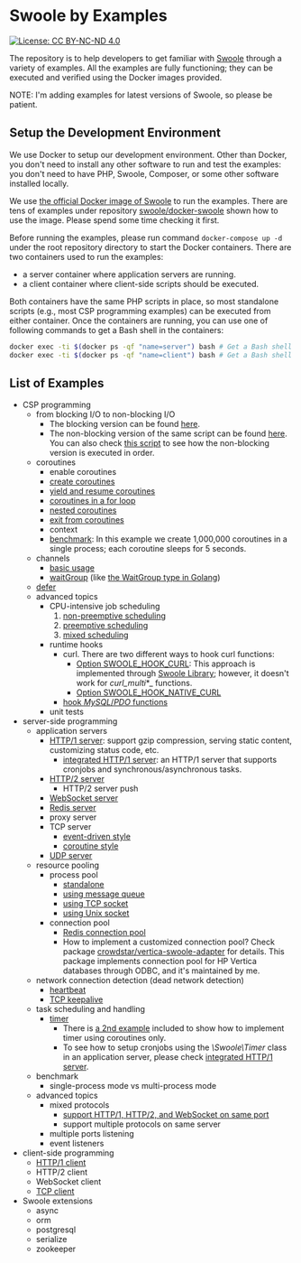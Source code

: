 # Swoole by Examples

[![License: CC BY-NC-ND 4.0](https://img.shields.io/badge/License-CC%20BY--NC--ND%204.0-lightgrey.svg)](https://creativecommons.org/licenses/by-nc-nd/4.0/)

The repository is to help developers to get familiar with [Swoole](https://github.com/swoole/swoole-src) through a 
variety of examples. All the examples are fully functioning; they can be executed and verified using the Docker images
provided.

NOTE: I'm adding examples for latest versions of Swoole, so please be patient.

## Setup the Development Environment

We use Docker to setup our development environment. Other than Docker, you don't need to install any other software to
run and test the examples: you don't need to have PHP, Swoole, Composer, or some other software installed locally.

We use [the official Docker image of Swoole](https://hub.docker.com/r/phpswoole/swoole) to run the examples. There are
tens of examples under repository [swoole/docker-swoole](https://github.com/swoole/docker-swoole) shown how to use the
image. Please spend some time checking it first.

Before running the examples, please run command `docker-compose up -d` under the root repository directory to start the
Docker containers. There are two containers used to run the examples:

* a server container where application servers are running.
* a client container where client-side scripts should be executed.

Both containers have the same PHP scripts in place, so most standalone scripts (e.g., most CSP programming examples) can be
executed from either container. Once the containers are running, you can use one of following commands to get a Bash shell
in the containers:

```bash
docker exec -ti $(docker ps -qf "name=server") bash # Get a Bash shell in the server container.
docker exec -ti $(docker ps -qf "name=client") bash # Get a Bash shell in the client container.
```

## List of Examples

* CSP programming
    * from blocking I/O to non-blocking I/O
        * The blocking version can be found [here](https://github.com/deminy/swoole-by-examples/blob/master/examples/io/blocking-io.php).
        * The non-blocking version of the same script can be found [here](https://github.com/deminy/swoole-by-examples/blob/master/examples/io/non-blocking-io.php). You can also check [this script](https://github.com/deminy/swoole-by-examples/blob/master/examples/io/non-blocking-io-debug.php) to see how the non-blocking version is executed in order.
    * coroutines
        * enable coroutines
        * [create coroutines](https://github.com/deminy/swoole-by-examples/blob/master/examples/csp/coroutines/creation.php)
        * [yield and resume coroutines](https://github.com/deminy/swoole-by-examples/blob/master/examples/csp/coroutines/yield-and-resume.php)
        * [coroutines in a for loop](https://github.com/deminy/swoole-by-examples/blob/master/examples/csp/coroutines/for.php)
        * [nested coroutines](https://github.com/deminy/swoole-by-examples/blob/master/examples/csp/coroutines/nested.php)
        * [exit from coroutines](https://github.com/deminy/swoole-by-examples/blob/master/examples/csp/coroutines/exit.php)
        * context
        * [benchmark](https://github.com/deminy/swoole-by-examples/blob/master/examples/csp/coroutines/benchmark.php): In this example we create 1,000,000 coroutines in a single process; each coroutine sleeps for 5 seconds.
    * channels
        * [basic usage](https://github.com/deminy/swoole-by-examples/blob/master/examples/csp/channel.php)
        * [waitGroup](https://github.com/deminy/swoole-by-examples/blob/master/examples/csp/waitgroup.php) (like [the WaitGroup type in Golang](https://golang.org/pkg/sync/#WaitGroup))
    * [defer](https://github.com/deminy/swoole-by-examples/blob/master/examples/csp/defer.php)
    * advanced topics
        * CPU-intensive job scheduling
            1. [non-preemptive scheduling](https://github.com/deminy/swoole-by-examples/blob/master/examples/csp/scheduling/non-preemptive.php)
            2. [preemptive scheduling](https://github.com/deminy/swoole-by-examples/blob/master/examples/csp/scheduling/preemptive.php)
            3. [mixed scheduling](https://github.com/deminy/swoole-by-examples/blob/master/examples/csp/scheduling/mixed.php)
        * runtime hooks
            * curl. There are two different ways to hook curl functions:
                * [Option SWOOLE_HOOK_CURL](https://github.com/deminy/swoole-by-examples/blob/master/examples/hooks/curl.php): This approach is implemented through [Swoole Library](https://github.com/swoole/library); however, it doesn't work for _curl_multi_*_ functions.
                * [Option SWOOLE_HOOK_NATIVE_CURL](https://github.com/deminy/swoole-by-examples/blob/master/examples/hooks/native-curl.php)
            * [hook _MySQL_/_PDO_ functions](https://github.com/deminy/swoole-by-examples/blob/master/examples/hooks/pdo.php)
        * unit tests
* server-side programming
    * application servers
        * [HTTP/1 server](https://github.com/deminy/swoole-by-examples/blob/master/examples/servers/http1.php): support gzip compression, serving static content, customizing status code, etc.
            * [integrated HTTP/1 server](https://github.com/deminy/swoole-by-examples/blob/master/examples/servers/http1-integrated.php): an HTTP/1 server that supports cronjobs and synchronous/asynchronous tasks.
        * [HTTP/2 server](https://github.com/deminy/swoole-by-examples/blob/master/examples/servers/http2.php)
            * HTTP/2 server push
        * [WebSocket server](https://github.com/deminy/swoole-by-examples/blob/master/examples/servers/websocket.php)
        * [Redis server](https://github.com/deminy/swoole-by-examples/blob/master/examples/servers/redis.php)
        * proxy server
        * TCP server
            * [event-driven style](https://github.com/deminy/swoole-by-examples/blob/master/examples/servers/tcp1.php)
            * [coroutine style](https://github.com/deminy/swoole-by-examples/blob/master/examples/servers/tcp2.php)
        * [UDP server](https://github.com/deminy/swoole-by-examples/blob/master/examples/servers/udp.php)
    * resource pooling
        * process pool
            * [standalone](https://github.com/deminy/swoole-by-examples/blob/master/examples/pool/process-pool/pool-standalone.php)
            * [using message queue](https://github.com/deminy/swoole-by-examples/blob/master/examples/pool/process-pool/pool-msgqueue.php)
            * [using TCP socket](https://github.com/deminy/swoole-by-examples/blob/master/examples/pool/process-pool/pool-tcp-socket.php)
            * [using Unix socket](https://github.com/deminy/swoole-by-examples/blob/master/examples/pool/process-pool/pool-unix-socket.php)
        * connection pool
            * [Redis connection pool](https://github.com/deminy/swoole-by-examples/blob/master/examples/pool/database-pool/redis.php)
            * How to implement a customized connection pool? Check package [crowdstar/vertica-swoole-adapter](https://github.com/Crowdstar/vertica-swoole-adapter) for details. This package implements connection pool for HP Vertica databases through ODBC, and it's maintained by me.
    * network connection detection (dead network detection)
        * [heartbeat](https://github.com/deminy/swoole-by-examples/blob/master/examples/servers/heartbeat.php)
        * [TCP keepalive](https://github.com/deminy/swoole-by-examples/blob/master/examples/servers/keepalive.php)
    * task scheduling and handling
        * [timer](https://github.com/deminy/swoole-by-examples/blob/master/examples/timer/timer.php)
            * There is [a 2nd example](https://github.com/deminy/swoole-by-examples/blob/master/examples/timer/coroutine-style.php) included to show how to implement timer using coroutines only.
            * To see how to setup cronjobs using the _\Swoole\Timer_ class in an application server, please check [integrated HTTP/1 server](https://github.com/deminy/swoole-by-examples/blob/master/examples/servers/http1-integrated.php).
    * benchmark
        * single-process mode vs multi-process mode
    * advanced topics
        * mixed protocols
            * [support HTTP/1, HTTP/2, and WebSocket on same port](https://github.com/deminy/swoole-by-examples/blob/master/examples/servers/mixed-protocols-1.php)
            * support multiple protocols on same server
        * multiple ports listening
        * event listeners
* client-side programming
    * [HTTP/1 client](https://github.com/deminy/swoole-by-examples/blob/master/examples/clients/http1.php)
    * HTTP/2 client
    * WebSocket client
    * [TCP client](https://github.com/deminy/swoole-by-examples/blob/master/examples/clients/tcp.php)
* Swoole extensions
    * async
    * orm
    * postgresql
    * serialize
    * zookeeper
